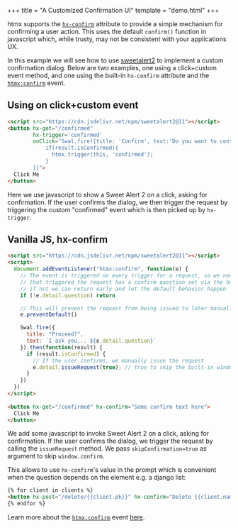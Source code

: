 +++
title = "A Customized Confirmation UI"
template = "demo.html"
+++

htmx supports the [`hx-confirm`](@/attributes/hx-confirm.md) attribute to provide a simple mechanism for confirming a user
action.  This uses the default `confirm()` function in javascript which, while trusty, may not be consistent with your 
applications UX.

In this example we will see how to use [sweetalert2](https://sweetalert2.github.io)  to implement a custom confirmation dialog. Below are two 
examples, one using a click+custom event method, and one using the built-in `hx-confirm` attribute and
the [`htmx:confirm`](@/events.md#htmx:confirm) event.

## Using on click+custom event

```html
<script src="https://cdn.jsdelivr.net/npm/sweetalert2@11"></script>
<button hx-get="/confirmed" 
        hx-trigger='confirmed'
        onClick="Swal.fire({title: 'Confirm', text:'Do you want to continue?'}).then((result)=>{
            if(result.isConfirmed){
              htmx.trigger(this, 'confirmed');  
            } 
        })">
  Click Me
</button>
```

Here we use javascript to show a Sweet Alert 2 on a click, asking for confirmation.  If the user confirms
the dialog, we then trigger the request by triggering the custom "confirmed" event
which is then picked up by `hx-trigger`.

## Vanilla JS, hx-confirm

```html
<script src="https://cdn.jsdelivr.net/npm/sweetalert2@11"></script>
<script>
  document.addEventListener("htmx:confirm", function(e) {
    // The event is triggered on every trigger for a request, so we need to check if the element
    // that triggered the request has a confirm question set via the hx-confirm attribute,
    // if not we can return early and let the default behavior happen
    if (!e.detail.question) return

    // This will prevent the request from being issued to later manually issue it
    e.preventDefault()

    Swal.fire({
      title: "Proceed?",
      text: `I ask you... ${e.detail.question}`
    }).then(function(result) {
      if (result.isConfirmed) {
        // If the user confirms, we manually issue the request
        e.detail.issueRequest(true); // true to skip the built-in window.confirm()
      }
    })
  })
</script>
  
<button hx-get="/confirmed" hx-confirm="Some confirm text here">
  Click Me
</button>
```

We add some javascript to invoke Sweet Alert 2 on a click, asking for confirmation.  If the user confirms
the dialog, we trigger the request by calling the `issueRequest` method. We pass `skipConfirmation=true` as argument to skip `window.confirm`.

This allows to use `hx-confirm`'s value in the prompt which is convenient
when the question depends on the element e.g. a django list:

```html
{% for client in clients %}
<button hx-post="/delete/{{client.pk}}" hx-confirm="Delete {{client.name}}??">Delete</button>
{% endfor %}
```

Learn more about the [`htmx:confirm`](@/events.md#htmx:confirm) event [here](@/events.md#htmx:confirm).
